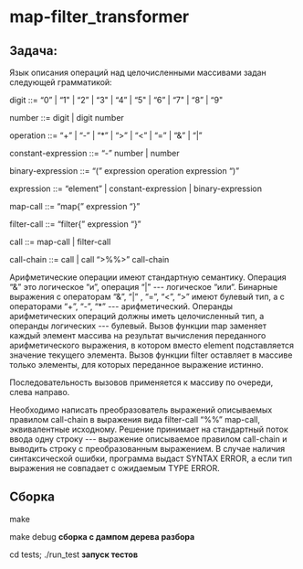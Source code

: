# map-filter_transformer
  
## Задача:
Язык описания операций над целочисленными массивами задан следующей грамматикой:

digit   ::= “0” | “1" | “2” | “3" | “4” | “5" | “6” | “7" | “8” | “9"

number ::= digit | digit number

operation ::= “+” | “-” | “*” | “>” | “<” | “=” | “&” | “|”

constant-expression ::= “-” number | number

binary-expression ::= “(” expression operation expression “)”

expression ::= “element” | constant-expression | binary-expression

map-call ::= “map{” expression “}”

filter-call ::= “filter{” expression “}”

call ::= map-call | filter-call

call-chain ::= call | call “>%%>” call-chain

Арифметические операции имеют стандартную семантику. 
Операция “&” это логическое “и”, операция “|” --- логическое “или“.
Бинарные выражения с операторам “&”, “|” , “=”, “<”, “>” имеют булевый тип, а с операторами “+”, “-”, “*” --- арифметический.
Операнды арифметических операций должны иметь целочисленный тип, а операнды логических --- булевый.
Вызов функции map заменяет каждый элемент массива на результат вычисления переданного арифметического выражения, в котором вместо element подставляется значение текущего элемента.
Вызов функции filter оставляет в массиве только элементы, для которых переданное выражение истинно.

Последовательность вызовов применяется к массиву по очереди, слева направо.

Необходимо написать преобразователь выражений описываемых правилом call-chain в выражения вида filter-call “%%” map-call, эквивалентные исходному.
Решение принимает на стандартный поток ввода одну строку --- выражение описываемое правилом call-chain и выводить строку с преобразованным выражением.
В случае наличия синтаксической ошибки, программа выдаст SYNTAX ERROR, а если тип выражения не совпадает c ожидаемым TYPE ERROR.

## Сборка
make

make debug **сборка с дампом дерева разбора**

cd tests; ./run_test **запуск тестов**
